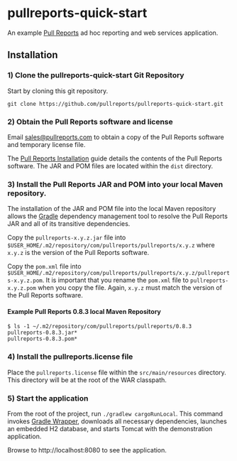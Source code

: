 # pullreports-quick-start
An example [Pull Reports](http://www.pullreports.com) ad hoc reporting and web services application.

## Installation

### 1) Clone the pullreports-quick-start Git Repository

Start by cloning this git repository.

`git clone https://github.com/pullreports/pullreports-quick-start.git`

### 2) Obtain the Pull Reports software and license

Email sales@pullreports.com to obtain a copy of the Pull Reports software and temporary license file.

The [Pull Reports Installation](http://www.pullreports.com/docs/latest/installation.html) guide details the contents of the Pull Reports software. The JAR and POM files are located within the `dist` directory.

### 3) Install the Pull Reports JAR and POM into your local Maven repository.

The installation of the JAR and POM file into the local Maven repository allows the [Gradle](https://gradle.org) dependency management tool to resolve the Pull Reports JAR and all of its transitive dependencies.

Copy the `pullreports-x.y.z.jar` file into `$USER_HOME/.m2/repository/com/pullreports/pullreports/x.y.z` where `x.y.z` is the version of the Pull Reports software.

Copy the `pom.xml` file into `$USER_HOME/.m2/repository/com/pullreports/pullreports/x.y.z/pullreports-x.y.z.pom`. It is important that you rename the `pom.xml` file to `pullreports-x.y.z.pom` when you copy the file. Again, `x.y.z` must match the version of the Pull Reports software. 

#### Example Pull Reports 0.8.3 local Maven Repository

    $ ls -1 ~/.m2/repository/com/pullreports/pullreports/0.8.3
    pullreports-0.8.3.jar*
    pullreports-0.8.3.pom*


### 4) Install the pullreports.license file

Place the `pullreports.license` file within the `src/main/resources` directory. This directory will be at the root of the WAR classpath. 

### 5) Start the application

From the root of the project, run `./gradlew cargoRunLocal`. This command invokes [Gradle Wrapper](https://docs.gradle.org/current/userguide/gradle_wrapper.html), downloads all necessary dependencies, launches an embedded H2 database, and starts Tomcat with the demonstration application.

Browse to http://localhost:8080 to see the application.